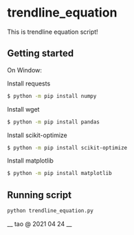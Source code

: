 # trendline_equation
This is trendline equation script!

## Getting started
On Window:
 
Install requests

```bash
$ python -m pip install numpy
``` 
Install wget

```bash
$ python -m pip install pandas
``` 
Install scikit-optimize

```bash
$ python -m pip install scikit-optimize
``` 
Install matplotlib

```bash
$ python -m pip install matplotlib
``` 

## Running script

```bash
python trendline_equation.py
``` 
__ tao @ 2021 04 24 __

